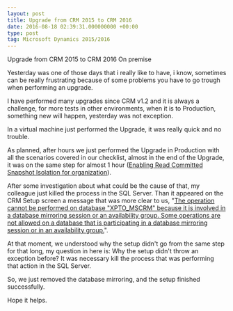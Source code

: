 ```yaml
---
layout: post
title: Upgrade from CRM 2015 to CRM 2016
date: 2016-08-18 02:39:31.000000000 +00:00
type: post
tag: Microsoft Dynamics 2015/2016
---
```


<p>Upgrade from CRM 2015 to CRM 2016 <span>On premise</span></p>

<p>Yesterday was one of those days that i really like to have, i know, sometimes can be really frustrating because of some problems you have to go trough when performing an upgrade.</p>

<p>I have performed many upgrades since CRM v1.2 and it is always a challenge, for more tests in other environments, when it is to Production, something new will happen, yesterday was not exception.</p>

<p>In a virtual machine just performed the Upgrade, it was really quick and no trouble.</p>

<p>As planned, after hours we just performed the Upgrade in Production with all the scenarios covered in our checklist, almost in the end of the Upgrade, it was on the same step for almost 1 hour (<span><u>Enabling Read Committed Snapshot Isolation for organization</u></span>).</p>

<p>After some investigation about what could be the cause of that, my colleague just killed the process in the SQL Server. Than it appeared on the CRM Setup screen a message that was more clear to us, &quot;<span><u>The operation cannot be performed on database &quot;XPTO_MSCRM&quot; because it is involved in a database mirroring session or an availability group. Some operations are not allowed on a database that is participating in a database mirroring session or in an availability group.</u></span>&quot;. </p>


<p>At that moment, we understood why the setup didn't go from the same step for that long, my question in here is: Why the setup didn't throw an exception before? It was necessary kill the process that was performing that action in the SQL Server.</p>

<p>So, we just removed the database mirroring, and the setup finished successfully. </p>

<p>Hope it helps.</p>

